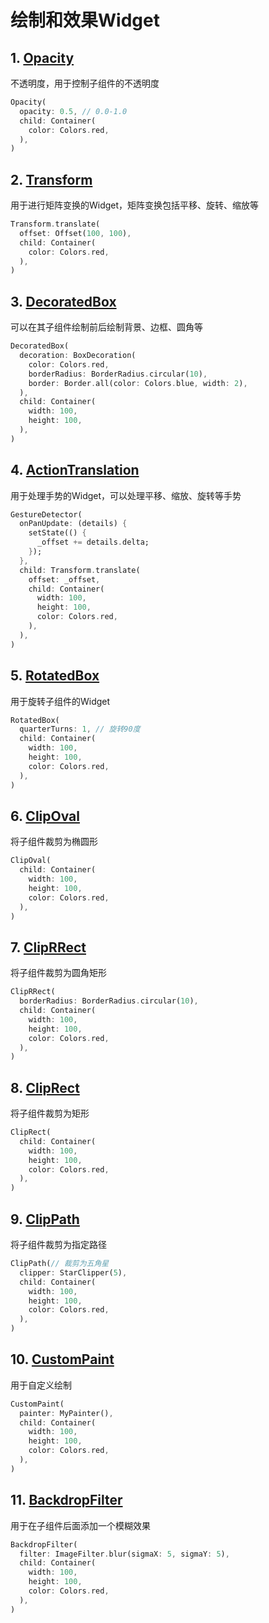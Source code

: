 # 绘制和效果Widget

## 1. [Opacity](https://api.flutter.dev/flutter/widgets/Opacity-class.html)

不透明度，用于控制子组件的不透明度

```dart
Opacity(
  opacity: 0.5, // 0.0-1.0
  child: Container(
    color: Colors.red,
  ),
)
```

## 2. [Transform](https://api.flutter.dev/flutter/widgets/Transform-class.html)

用于进行矩阵变换的Widget，矩阵变换包括平移、旋转、缩放等

```dart
Transform.translate(
  offset: Offset(100, 100),
  child: Container(
    color: Colors.red,
  ),
)
```

## 3. [DecoratedBox](https://api.flutter.dev/flutter/widgets/DecoratedBox-class.html)

可以在其子组件绘制前后绘制背景、边框、圆角等

```dart
DecoratedBox(
  decoration: BoxDecoration(
    color: Colors.red,
    borderRadius: BorderRadius.circular(10),
    border: Border.all(color: Colors.blue, width: 2),
  ),
  child: Container(
    width: 100,
    height: 100,
  ),
)
```

## 4. [ActionTranslation](https://api.flutter.dev/flutter/widgets/action_translation.html)

用于处理手势的Widget，可以处理平移、缩放、旋转等手势

```dart
GestureDetector(
  onPanUpdate: (details) {
    setState(() {
      _offset += details.delta;
    });
  },
  child: Transform.translate(
    offset: _offset,
    child: Container(
      width: 100,
      height: 100,
      color: Colors.red,
    ),
  ),
)
```

## 5. [RotatedBox](https://api.flutter.dev/flutter/widgets/RotatedBox-class.html)

用于旋转子组件的Widget

```dart
RotatedBox(
  quarterTurns: 1, // 旋转90度
  child: Container(
    width: 100,
    height: 100,
    color: Colors.red,
  ),
)
```

## 6. [ClipOval](https://api.flutter.dev/flutter/widgets/ClipOval-class.html)

将子组件裁剪为椭圆形

```dart
ClipOval(
  child: Container(
    width: 100,
    height: 100,
    color: Colors.red,
  ),
)
```

## 7. [ClipRRect](https://api.flutter.dev/flutter/widgets/ClipRRect-class.html)

将子组件裁剪为圆角矩形

```dart
ClipRRect(
  borderRadius: BorderRadius.circular(10),
  child: Container(
    width: 100,
    height: 100,
    color: Colors.red,
  ),
)
```

## 8. [ClipRect](https://api.flutter.dev/flutter/widgets/ClipRect-class.html)

将子组件裁剪为矩形

```dart
ClipRect(
  child: Container(
    width: 100,
    height: 100,
    color: Colors.red,
  ),
)
```

## 9. [ClipPath](https://api.flutter.dev/flutter/widgets/ClipPath-class.html)

将子组件裁剪为指定路径

```dart
ClipPath(// 裁剪为五角星
  clipper: StarClipper(5),
  child: Container(
    width: 100,
    height: 100,
    color: Colors.red,
  ),
)
```

## 10. [CustomPaint](https://api.flutter.dev/flutter/widgets/CustomPaint-class.html)

用于自定义绘制

```dart
CustomPaint(
  painter: MyPainter(),
  child: Container(
    width: 100,
    height: 100,
    color: Colors.red,
  ),
)
```

## 11. [BackdropFilter](https://api.flutter.dev/flutter/widgets/BackdropFilter-class.html)

用于在子组件后面添加一个模糊效果

```dart
BackdropFilter(
  filter: ImageFilter.blur(sigmaX: 5, sigmaY: 5),
  child: Container(
    width: 100,
    height: 100,
    color: Colors.red,
  ),
)
```
